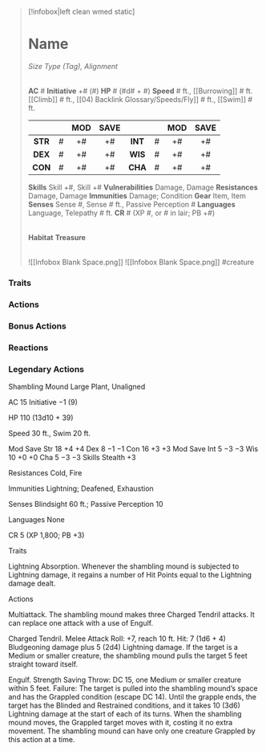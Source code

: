 > [!infobox|left clean wmed static]
> # Name
> *Size Type (Tag), Alignment*
> 
> | |
> | - |
> **AC** # **Initiative** +# (#)
> **HP** # (#d# + #)
> **Speed** # ft., [[Burrowing]] # ft. [[Climb]] # ft., [[04) Backlink Glossary/Speeds/Fly]] # ft., [[Swim]] # ft.
> 
> | | | MOD | SAVE | | | MOD | SAVE |
> | :-: | :-: | :-: | :-: | :-: | :-: | :-: | :-: |
> | **STR** | # | +# | +# | **INT** | # | +# | +# | 
> | **DEX** | # | +# | +# | **WIS** | # | +# | +# |
> | **CON** | # | +# | +# | **CHA** | # | +# | +# |
> **Skills** Skill +#, Skill +#
> **Vulnerabilities** Damage, Damage
> **Resistances** Damage, Damage
> **Immunities** Damage; Condition
> **Gear** Item, Item
> **Senses** Sense #, Sense # ft., Passive Perception #
> **Languages** Language, Telepathy # ft.
> **CR** # (XP #, or # in lair; PB +#)
>
> | |
> | - |
> **Habitat**
> **Treasure**
> 
> | |
> | - |
> ![[Infobox Blank Space.png]]
> ![[Infobox Blank Space.png]]
> #creature 


### Traits
### Actions
### Bonus Actions
### Reactions
### Legendary Actions
Shambling Mound
Large Plant, Unaligned

AC 15 Initiative −1 (9)

HP 110 (13d10 + 39)

Speed 30 ft., Swim 20 ft.

Mod	Save
Str	18	+4	+4
Dex	8	−1	−1
Con	16	+3	+3
Mod	Save
Int	5	−3	−3
Wis	10	+0	+0
Cha	5	−3	−3
Skills Stealth +3

Resistances Cold, Fire

Immunities Lightning; Deafened, Exhaustion

Senses Blindsight 60 ft.; Passive Perception 10

Languages None

CR 5 (XP 1,800; PB +3)

Traits

Lightning Absorption. Whenever the shambling mound is subjected to Lightning damage, it regains a number of Hit Points equal to the Lightning damage dealt.

Actions

Multiattack. The shambling mound makes three Charged Tendril attacks. It can replace one attack with a use of Engulf.

Charged Tendril. Melee Attack Roll: +7, reach 10 ft. Hit: 7 (1d6 + 4) Bludgeoning damage plus 5 (2d4) Lightning damage. If the target is a Medium or smaller creature, the shambling mound pulls the target 5 feet straight toward itself.

Engulf. Strength Saving Throw: DC 15, one Medium or smaller creature within 5 feet. Failure: The target is pulled into the shambling mound’s space and has the Grappled condition (escape DC 14). Until the grapple ends, the target has the Blinded and Restrained conditions, and it takes 10 (3d6) Lightning damage at the start of each of its turns. When the shambling mound moves, the Grappled target moves with it, costing it no extra movement. The shambling mound can have only one creature Grappled by this action at a time.